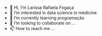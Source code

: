 - 👋 Hi, I’m  Larissa Rafaela Fogaça
- 👀 I’m interested in data science in medicine
- 🌱 I’m currently learning  programação
- 💞️ I’m looking to collaborate on ...
- 📫 How to reach me ...

<!---
LarissaRafaelafogaca/LarissaRafaelafogaca is a ✨ special ✨ repository because its `README.md` (this file) appears on your GitHub profile.
You can click the Preview link to take a look at your changes.
--->
